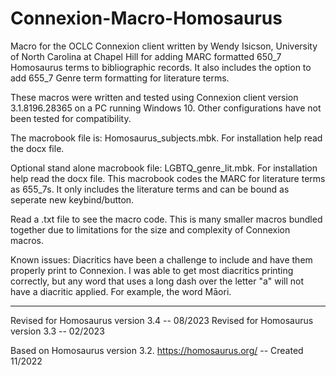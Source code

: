 # Connexion-Macro-Homosaurus

Macro for the OCLC Connexion client written by Wendy Isicson, University of North Carolina at Chapel Hill for adding MARC formatted 650_7 Homosaurus terms to bibliographic records.  It also includes the option to add 655_7 Genre term formatting for literature terms.

These macros were written and tested using Connexion client version 3.1.8196.28365 on a PC running Windows 10.  Other configurations have not been tested for compatibility. 

The macrobook file is: Homosaurus_subjects.mbk. For installation help read the docx file.

Optional stand alone macrobook file: LGBTQ_genre_lit.mbk. For installation help read the docx file. This macrobook codes the MARC for literature terms as 655_7s.  It only includes the literature terms and can be bound as seperate new keybind/button.

Read a .txt file to see the macro code.  This is many smaller macros bundled together due to limitations for the size and complexity of Connexion macros.


Known issues:  Diacritics have been a challenge to include and have them properly print to Connexion.  I was able to get most diacritics printing correctly, but any word that uses a long dash over the letter "a" will not have a diacritic applied.  For example, the word Māori.

-----------------------------------------------------
Revised for Homosaurus version 3.4 -- 08/2023
Revised for Homosaurus version 3.3 -- 02/2023

Based on Homosaurus version 3.2. https://homosaurus.org/ -- Created 11/2022


